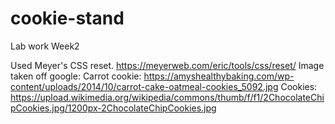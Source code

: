 # cookie-stand
Lab work Week2

Used Meyer's CSS reset. https://meyerweb.com/eric/tools/css/reset/
Image taken off google: Carrot cookie: https://amyshealthybaking.com/wp-content/uploads/2014/10/carrot-cake-oatmeal-cookies_5092.jpg
Cookies: https://upload.wikimedia.org/wikipedia/commons/thumb/f/f1/2ChocolateChipCookies.jpg/1200px-2ChocolateChipCookies.jpg
